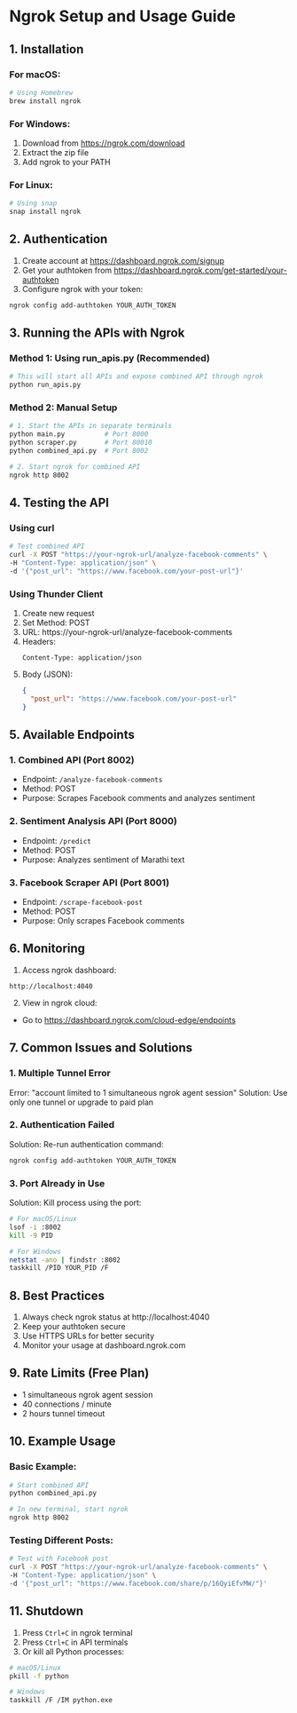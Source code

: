 # Ngrok Setup and Usage Guide

## 1. Installation

### For macOS:

```bash
# Using Homebrew
brew install ngrok
```

### For Windows:

1. Download from https://ngrok.com/download
2. Extract the zip file
3. Add ngrok to your PATH

### For Linux:

```bash
# Using snap
snap install ngrok
```

## 2. Authentication

1. Create account at https://dashboard.ngrok.com/signup
2. Get your authtoken from https://dashboard.ngrok.com/get-started/your-authtoken
3. Configure ngrok with your token:

```bash
ngrok config add-authtoken YOUR_AUTH_TOKEN
```

## 3. Running the APIs with Ngrok

### Method 1: Using run_apis.py (Recommended)

```bash
# This will start all APIs and expose combined API through ngrok
python run_apis.py
```

### Method 2: Manual Setup

```bash
# 1. Start the APIs in separate terminals
python main.py          # Port 8000
python scraper.py       # Port 80010
python combined_api.py  # Port 8002

# 2. Start ngrok for combined API
ngrok http 8002
```

## 4. Testing the API

### Using curl

```bash
# Test combined API
curl -X POST "https://your-ngrok-url/analyze-facebook-comments" \
-H "Content-Type: application/json" \
-d '{"post_url": "https://www.facebook.com/your-post-url"}'
```

### Using Thunder Client

1. Create new request
2. Set Method: POST
3. URL: https://your-ngrok-url/analyze-facebook-comments
4. Headers:
   ```
   Content-Type: application/json
   ```
5. Body (JSON):
   ```json
   {
     "post_url": "https://www.facebook.com/your-post-url"
   }
   ```

## 5. Available Endpoints

### 1. Combined API (Port 8002)

- Endpoint: `/analyze-facebook-comments`
- Method: POST
- Purpose: Scrapes Facebook comments and analyzes sentiment

### 2. Sentiment Analysis API (Port 8000)

- Endpoint: `/predict`
- Method: POST
- Purpose: Analyzes sentiment of Marathi text

### 3. Facebook Scraper API (Port 8001)

- Endpoint: `/scrape-facebook-post`
- Method: POST
- Purpose: Only scrapes Facebook comments

## 6. Monitoring

1. Access ngrok dashboard:

```
http://localhost:4040
```

2. View in ngrok cloud:

- Go to https://dashboard.ngrok.com/cloud-edge/endpoints

## 7. Common Issues and Solutions

### 1. Multiple Tunnel Error

Error: "account limited to 1 simultaneous ngrok agent session"
Solution: Use only one tunnel or upgrade to paid plan

### 2. Authentication Failed

Solution: Re-run authentication command:

```bash
ngrok config add-authtoken YOUR_AUTH_TOKEN
```

### 3. Port Already in Use

Solution: Kill process using the port:

```bash
# For macOS/Linux
lsof -i :8002
kill -9 PID

# For Windows
netstat -ano | findstr :8002
taskkill /PID YOUR_PID /F
```

## 8. Best Practices

1. Always check ngrok status at http://localhost:4040
2. Keep your authtoken secure
3. Use HTTPS URLs for better security
4. Monitor your usage at dashboard.ngrok.com

## 9. Rate Limits (Free Plan)

- 1 simultaneous ngrok agent session
- 40 connections / minute
- 2 hours tunnel timeout

## 10. Example Usage

### Basic Example:

```bash
# Start combined API
python combined_api.py

# In new terminal, start ngrok
ngrok http 8002
```

### Testing Different Posts:

```bash
# Test with Facebook post
curl -X POST "https://your-ngrok-url/analyze-facebook-comments" \
-H "Content-Type: application/json" \
-d '{"post_url": "https://www.facebook.com/share/p/16QyiEfvMW/"}'
```

## 11. Shutdown

1. Press `Ctrl+C` in ngrok terminal
2. Press `Ctrl+C` in API terminals
3. Or kill all Python processes:

```bash
# macOS/Linux
pkill -f python

# Windows
taskkill /F /IM python.exe
```
